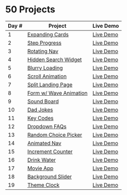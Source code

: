 # 50 Projects

<table>
<thead>
  <tr>
    <th>Day #</th>
    <th>Project</th>
    <th>Live Demo</th>
  </tr>
</thead>
<tbody>
  <tr>
    <td>1</td>
    <td><a href="https://github.com/Heracles404/50-days-proj/tree/main/day-1-expanding-cards" target="_blank" rel="noopener noreferrer">Expanding Cards</a></td>
    <td><a href="https://heracles404.github.io/50-days-proj/day-1-expanding-cards" target="_blank" rel="noopener noreferrer">Live Demo</a></td>
  </tr>
  <tr>
    <td>2</td>
    <td><a href="https://github.com/Heracles404/50-days-proj/tree/main/day-2-steps-stages" target="_blank" rel="noopener noreferrer">Step Progress</a></td>
    <td><a href="https://heracles404.github.io/50-days-proj/day-2-steps-stages" target="_blank" rel="noopener noreferrer">Live Demo</a></td>
  </tr>
  <tr>
    <td>3</td>
    <td><a href="https://github.com/Heracles404/50-days-proj/tree/main/day-3-rotating-nav" target="_blank" rel="noopener noreferrer">Rotating Nav</a></td>
    <td><a href="https://heracles404.github.io/50-days-proj/day-3-rotating-nav" target="_blank" rel="noopener noreferrer">Live Demo</a></td>
  </tr>
  <tr>
    <td>4</td>
    <td><a href="https://github.com/Heracles404/50-days-proj/tree/main/day-4-hidden-search-widget" target="_blank" rel="noopener noreferrer">Hidden Search Widget</a></td>
    <td><a href="https://heracles404.github.io/50-days-proj/day-4-hidden-search-widget" target="_blank" rel="noopener noreferrer">Live Demo</a></td>
  </tr>
  <tr>
    <td>5</td>
    <td><a href="https://github.com/Heracles404/50-days-proj/tree/main/day-5-blurry-loading" target="_blank" rel="noopener noreferrer">Blurry Loading</a></td>
    <td><a href="https://heracles404.github.io/50-days-proj/day-5-blurry-loading" target="_blank" rel="noopener noreferrer">Live Demo</a></td>
  </tr>
  <tr>
    <td>6</td>
    <td><a href="https://github.com/Heracles404/50-days-proj/tree/main/day-6-scroll-animation" target="_blank" rel="noopener noreferrer">Scroll Animation</a></td>
    <td><a href="https://heracles404.github.io/50-days-proj/day-6-scroll-animation" target="_blank" rel="noopener noreferrer">Live Demo</a></td>
  </tr>
  <tr>
    <td>7</td>
    <td><a href="https://github.com/Heracles404/50-days-proj/tree/main/day-7-split-landing-page" target="_blank" rel="noopener noreferrer">Split Landing Page</a></td>
    <td><a href="https://heracles404.github.io/50-days-proj/day-7-split-landing-page" target="_blank" rel="noopener noreferrer">Live Demo</a></td>
  </tr>
  <tr>
    <td>8</td>
    <td><a href="https://github.com/Heracles404/50-days-proj/tree/main/day-8-form-wave-animation" target="_blank" rel="noopener noreferrer">Form w/ Wave Animation</a></td>
    <td><a href="https://heracles404.github.io/50-days-proj/day-8-form-wave-animation" target="_blank" rel="noopener noreferrer">Live Demo</a></td>
  </tr>
  <tr>
    <td>9</td>
    <td><a href="https://github.com/Heracles404/50-days-proj/tree/main/day-9-sound-board" target="_blank" rel="noopener noreferrer">Sound Board</a></td>
    <td><a href="https://heracles404.github.io/50-days-proj/day-9-sound-board" target="_blank" rel="noopener noreferrer">Live Demo</a></td>
  </tr>
  <tr>
    <td>10</td>
    <td><a href="https://github.com/Heracles404/50-days-proj/tree/main/day-10-dad-jokes" target="_blank" rel="noopener noreferrer">Dad Jokes</a></td>
    <td><a href="https://heracles404.github.io/50-days-proj/day-10-dad-jokes" target="_blank" rel="noopener noreferrer">Live Demo</a></td>
  </tr>
  <tr>
    <td>11</td>
    <td><a href="https://github.com/Heracles404/50-days-proj/tree/main/day-11-key-codes" target="_blank" rel="noopener noreferrer">Key Codes</a></td>
    <td><a href="https://heracles404.github.io/50-days-proj/day-11-key-codes" target="_blank" rel="noopener noreferrer">Live Demo</a></td>
  </tr>
  <tr>
    <td>12</td>
    <td><a href="https://github.com/Heracles404/50-days-proj/tree/main/day-12-FAQs" target="_blank" rel="noopener noreferrer">Dropdown FAQs</a></td>
    <td><a href="https://heracles404.github.io/50-days-proj/day-12-FAQs" target="_blank" rel="noopener noreferrer">Live Demo</a></td>
  </tr>
  <tr>
    <td>13</td>
    <td><a href="https://github.com/Heracles404/50-days-proj/tree/main/day-13-random-choice-picker" target="_blank" rel="noopener noreferrer">Random Choice Picker</a></td>
    <td><a href="https://heracles404.github.io/50-days-proj/day-13-random-choice-picker" target="_blank" rel="noopener noreferrer">Live Demo</a></td>
  </tr>
  <tr>
    <td>14</td>
    <td><a href="https://github.com/Heracles404/50-days-proj/tree/main/day-14-animated-nav" target="_blank" rel="noopener noreferrer">Animated Nav</a></td>
    <td><a href="https://heracles404.github.io/50-days-proj/day-14-animated-nav" target="_blank" rel="noopener noreferrer">Live Demo</a></td>
  </tr>
  <tr>
    <td>15</td>
    <td><a href="https://github.com/Heracles404/50-days-proj/tree/main/day-15-increment-counter" target="_blank" rel="noopener noreferrer">Increment Counter</a></td>
    <td><a href="https://heracles404.github.io/50-days-proj/day-15-increment-counter" target="_blank" rel="noopener noreferrer">Live Demo</a></td>
  </tr>
  <tr>
    <td>16</td>
    <td><a href="https://github.com/Heracles404/50-days-proj/tree/main/day-16-drink-water" target="_blank" rel="noopener noreferrer">Drink Water</a></td>
    <td><a href="https://heracles404.github.io/50-days-proj/day-16-drink-water" target="_blank" rel="noopener noreferrer">Live Demo</a></td>
  </tr>
  <tr>
    <td>17</td>
    <td><a href="https://github.com/Heracles404/50-days-proj/tree/main/day-17-movie-app" target="_blank" rel="noopener noreferrer">Movie App</a></td>
    <td><a href="https://heracles404.github.io/50-days-proj/day-17-movie-app" target="_blank" rel="noopener noreferrer">Live Demo</a></td>
  </tr>
  <tr>
    <td>18</td>
    <td><a href="https://github.com/Heracles404/50-days-proj/tree/main/day-18-background-slider" target="_blank" rel="noopener noreferrer">Background Slider</a></td>
    <td><a href="https://heracles404.github.io/50-days-proj/day-18-background-slider" target="_blank" rel="noopener noreferrer">Live Demo</a></td>
  </tr>
 <tr>
    <td>19</td>
    <td><a href="https://github.com/Heracles404/50-days-proj/tree/main/day-19-theme-clock" target="_blank" rel="noopener noreferrer">Theme Clock</a></td>
    <td><a href="https://heracles404.github.io/50-days-proj/day-19-theme-clock" target="_blank" rel="noopener noreferrer">Live Demo</a></td>
  </tr>
</tbody>
</table>
